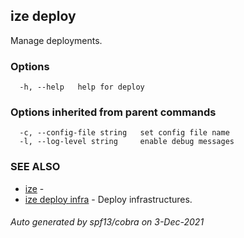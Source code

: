 ## ize deploy

Manage deployments.

### Options

```
  -h, --help   help for deploy
```

### Options inherited from parent commands

```
  -c, --config-file string   set config file name
  -l, --log-level string     enable debug messages
```

### SEE ALSO

* [ize](ize.md)	 - 
* [ize deploy infra](ize_deploy_infra.md)	 - Deploy infrastructures.

###### Auto generated by spf13/cobra on 3-Dec-2021
